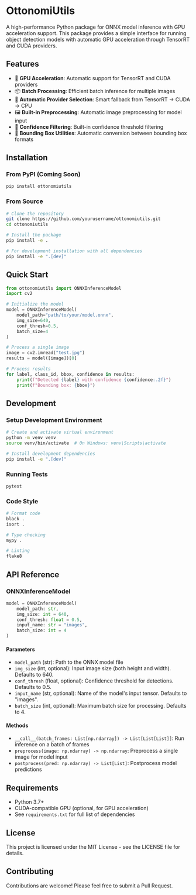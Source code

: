 # OttonomiUtils

A high-performance Python package for ONNX model inference with GPU acceleration support. This package provides a simple interface for running object detection models with automatic GPU acceleration through TensorRT and CUDA providers.

## Features

- 🚀 **GPU Acceleration**: Automatic support for TensorRT and CUDA providers
- 📦 **Batch Processing**: Efficient batch inference for multiple images
- 🔄 **Automatic Provider Selection**: Smart fallback from TensorRT → CUDA → CPU
- 🖼️ **Built-in Preprocessing**: Automatic image preprocessing for model input
- 🎯 **Confidence Filtering**: Built-in confidence threshold filtering
- 📐 **Bounding Box Utilities**: Automatic conversion between bounding box formats

## Installation

### From PyPI (Coming Soon)
```bash
pip install ottonomiutils
```

### From Source
```bash
# Clone the repository
git clone https://github.com/yourusername/ottonomiutils.git
cd ottonomiutils

# Install the package
pip install -e .

# For development installation with all dependencies
pip install -e ".[dev]"
```

## Quick Start

```python
from ottonomiutils import ONNXInferenceModel
import cv2

# Initialize the model
model = ONNXInferenceModel(
    model_path="path/to/your/model.onnx",
    img_size=640,
    conf_thresh=0.5,
    batch_size=4
)

# Process a single image
image = cv2.imread("test.jpg")
results = model([image])[0]

# Process results
for label, class_id, bbox, confidence in results:
    print(f"Detected {label} with confidence {confidence:.2f}")
    print(f"Bounding box: {bbox}")
```

## Development

### Setup Development Environment
```bash
# Create and activate virtual environment
python -m venv venv
source venv/bin/activate  # On Windows: venv\Scripts\activate

# Install development dependencies
pip install -e ".[dev]"
```

### Running Tests
```bash
pytest
```

### Code Style
```bash
# Format code
black .
isort .

# Type checking
mypy .

# Linting
flake8
```

## API Reference

### ONNXInferenceModel

```python
model = ONNXInferenceModel(
    model_path: str,
    img_size: int = 640,
    conf_thresh: float = 0.5,
    input_name: str = "images",
    batch_size: int = 4
)
```

#### Parameters

- `model_path` (str): Path to the ONNX model file
- `img_size` (int, optional): Input image size (both height and width). Defaults to 640.
- `conf_thresh` (float, optional): Confidence threshold for detections. Defaults to 0.5.
- `input_name` (str, optional): Name of the model's input tensor. Defaults to "images".
- `batch_size` (int, optional): Maximum batch size for processing. Defaults to 4.

#### Methods

- `__call__(batch_frames: List[np.ndarray]) -> List[List[List]]`: Run inference on a batch of frames
- `preprocess(image: np.ndarray) -> np.ndarray`: Preprocess a single image for model input
- `postprocess(pred: np.ndarray) -> List[List]`: Postprocess model predictions

## Requirements

- Python 3.7+
- CUDA-compatible GPU (optional, for GPU acceleration)
- See `requirements.txt` for full list of dependencies

## License

This project is licensed under the MIT License - see the LICENSE file for details.

## Contributing

Contributions are welcome! Please feel free to submit a Pull Request. 